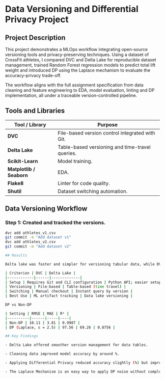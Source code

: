 # Data Versioning and Differential Privacy Project

## Project Description

This project demonstrates a MLOps workflow integrating open-source versioning tools and privacy-preserving techniques. Using a dataset of CrossFit athletes, I compared DVC and Delta Lake for reproducible dataset management, trained Random Forest regression models to predict total lift weight and introduced DP using the Laplace mechanism to evaluate the accuracy–privacy trade-off.

The workflow aligns with the full assignment specification from data cleaning and feature engineering to EDA, model evaluation, linting and DP implementation, all under a traceable version-controlled pipeline.


## Tools and Libraries  

| Tool / Library | Purpose |
|-----------------|----------|
| **DVC** | File-based version control integrated with Git. |
| **Delta Lake** | Table-based versioning and time-travel queries. |
| **Scikit-Learn** | Model training. |
| **Matplotlib / Seaborn** | EDA. |
| **Flake8** | Linter for code quality. |
| **Shutil** | Dataset switching automation. |


## Data Versioning Workflow  

### Step 1: Created and tracked the versions.
```bash
dvc add athletes_v1.csv
git commit -m "Add dataset v1"
dvc add athletes_v2.csv
git commit -m "Add dataset v2"

## Results

Delta lake was faster and simpler for versioning tabular data, while DVC worked better for Git-integrated workflows.

| Criterion | DVC | Delta Lake |
|------------|------|-------------|
| Setup | Requires Git and CLI configuration | Python API; easier setup |
| Versioning | File-based | Table-based (time travel) |
| Switching | Manual checkout | Instant query by version |
| Best Use | ML artifact tracking | Data lake versioning |

DP vs Non-DP

| Setting | RMSE | MAE | R² |
|----------|------|-----|----|
| Non-DP | 10.11 | 3.81 | 0.9987 |
| DP (Laplace, ε = 2.5) | 97.56 | 69.26 | 0.8756 |

## Key Findings

- Delta Lake offered smoother version management for data tables.

- Cleaning data improved model accuracy by around %.

- Applying Differential Privacy reduced accuracy slightly (%) but improved data protection.

- The Laplace Mechanism is an easy way to apply DP noise without complex model changes.

